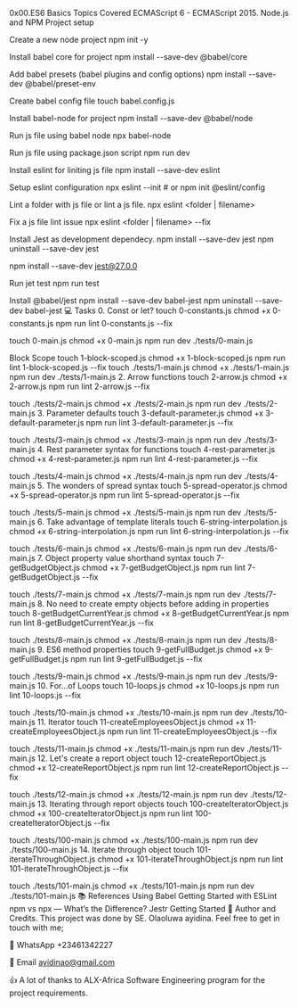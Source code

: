 0x00.ES6 Basics Topics Covered ECMAScript 6 - ECMAScript 2015. Node.js and NPM Project setup

Create a new node project
npm init -y

Install babel core for project
npm install --save-dev @babel/core

Add babel presets (babel plugins and config options)
npm install --save-dev @babel/preset-env

Create babel config file
touch babel.config.js

Install babel-node for project
npm install --save-dev @babel/node

Run js file using babel node
npx babel-node

Run js file using package.json script
npm run dev

Install eslint for liniting js file
npm install --save-dev eslint

Setup eslint configuration
npx eslint --init # or npm init @eslint/config

Lint a folder with js file or lint a js file.
npx eslint <folder | filename>

Fix a js file lint issue
npx eslint <folder | filename> --fix

Install Jest as development dependecy.
npm install --save-dev jest npm uninstall --save-dev jest

npm install --save-dev jest@27.0.0

Run jet test
npm run test

Install @babel/jest
npm install --save-dev babel-jest
npm uninstall --save-dev babel-jest
💻 Tasks 0. Const or let? touch 0-constants.js chmod +x 0-constants.js npm run lint 0-constants.js --fix

touch 0-main.js chmod +x 0-main.js npm run dev ./tests/0-main.js

Block Scope touch 1-block-scoped.js chmod +x 1-block-scoped.js npm run lint 1-block-scoped.js --fix
touch ./tests/1-main.js chmod +x ./tests/1-main.js npm run dev ./tests/1-main.js 2. Arrow functions touch 2-arrow.js chmod +x 2-arrow.js npm run lint 2-arrow.js --fix

touch ./tests/2-main.js chmod +x ./tests/2-main.js npm run dev ./tests/2-main.js 3. Parameter defaults touch 3-default-parameter.js chmod +x 3-default-parameter.js npm run lint 3-default-parameter.js --fix

touch ./tests/3-main.js chmod +x ./tests/3-main.js npm run dev ./tests/3-main.js 4. Rest parameter syntax for functions touch 4-rest-parameter.js chmod +x 4-rest-parameter.js npm run lint 4-rest-parameter.js --fix

touch ./tests/4-main.js chmod +x ./tests/4-main.js npm run dev ./tests/4-main.js 5. The wonders of spread syntax touch 5-spread-operator.js chmod +x 5-spread-operator.js npm run lint 5-spread-operator.js --fix

touch ./tests/5-main.js chmod +x ./tests/5-main.js npm run dev ./tests/5-main.js 6. Take advantage of template literals touch 6-string-interpolation.js chmod +x 6-string-interpolation.js npm run lint 6-string-interpolation.js --fix

touch ./tests/6-main.js chmod +x ./tests/6-main.js npm run dev ./tests/6-main.js 7. Object property value shorthand syntax touch 7-getBudgetObject.js chmod +x 7-getBudgetObject.js npm run lint 7-getBudgetObject.js --fix

touch ./tests/7-main.js chmod +x ./tests/7-main.js npm run dev ./tests/7-main.js 8. No need to create empty objects before adding in properties touch 8-getBudgetCurrentYear.js chmod +x 8-getBudgetCurrentYear.js npm run lint 8-getBudgetCurrentYear.js --fix

touch ./tests/8-main.js chmod +x ./tests/8-main.js npm run dev ./tests/8-main.js 9. ES6 method properties touch 9-getFullBudget.js chmod +x 9-getFullBudget.js npm run lint 9-getFullBudget.js --fix

touch ./tests/9-main.js chmod +x ./tests/9-main.js npm run dev ./tests/9-main.js 10. For...of Loops touch 10-loops.js chmod +x 10-loops.js npm run lint 10-loops.js --fix

touch ./tests/10-main.js chmod +x ./tests/10-main.js npm run dev ./tests/10-main.js 11. Iterator touch 11-createEmployeesObject.js chmod +x 11-createEmployeesObject.js npm run lint 11-createEmployeesObject.js --fix

touch ./tests/11-main.js chmod +x ./tests/11-main.js npm run dev ./tests/11-main.js 12. Let's create a report object touch 12-createReportObject.js chmod +x 12-createReportObject.js npm run lint 12-createReportObject.js --fix

touch ./tests/12-main.js chmod +x ./tests/12-main.js npm run dev ./tests/12-main.js 13. Iterating through report objects touch 100-createIteratorObject.js chmod +x 100-createIteratorObject.js npm run lint 100-createIteratorObject.js --fix

touch ./tests/100-main.js chmod +x ./tests/100-main.js npm run dev ./tests/100-main.js 14. Iterate through object touch 101-iterateThroughObject.js chmod +x 101-iterateThroughObject.js npm run lint 101-iterateThroughObject.js --fix

touch ./tests/101-main.js chmod +x ./tests/101-main.js npm run dev ./tests/101-main.js 📚 References Using Babel Getting Started with ESLint npm vs npx — What’s the Difference? Jestr Getting Started 👨 Author and Credits. This project was done by SE. Olaoluwa ayidina. Feel free to get in touch with me;

📱 WhatsApp +23461342227

📧 Email ayidinao@gmail.com

👍 A lot of thanks to ALX-Africa Software Engineering program for the project requirements.

